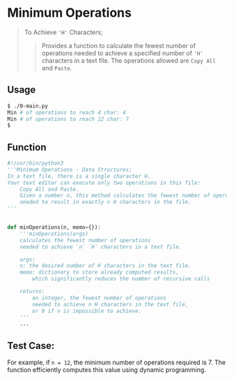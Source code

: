 # Minimum Operations

> To Achieve `'H'` Characters;  
>> Provides a function to calculate the fewest number of operations needed to achieve a specified number of `'H'` characters in a text file. The operations allowed are `Copy All `and `Paste`.

## Usage

```bash
$ ./0-main.py
Min # of operations to reach 4 char: 4
Min # of operations to reach 12 char: 7
$
```

## Function
```python
#!/usr/bin/python3
'''Minimum Operations - Data Structures;
In a text file, there is a single character H.
Your text editor can execute only two operations in this file:
    Copy All and Paste.
    Given a number n, this method calculates the fewest number of operations
    needed to result in exactly n H characters in the file.
'''


def minOperations(n, memo={}):
    '''minOperations(args)
    calculates the fewest number of operations
    needed to achieve `n` `H` characters in a text file.

    args:
    n: the desired number of H characters in the text file.
    memo: dictionary to store already computed results,
        which significantly reduces the number of recursive calls

    returns:
        an integer, the fewest number of operations
        needed to achieve n H characters in the text file,
        or 0 if n is impossible to achieve.
    '''
    ...
```

## Test Case:

For example, if `n = 12`, the minimum number of operations required is 7. The function efficiently computes this value using dynamic programming.
